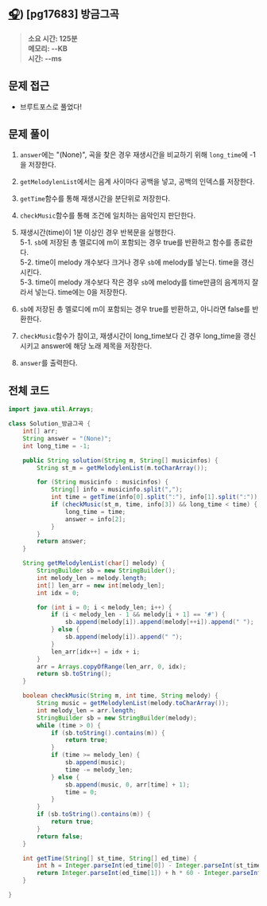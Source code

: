 ## [🎧](https://school.programmers.co.kr/learn/courses/30/lessons/17683)) [pg17683] 방금그곡

> **소요 시간: 125분<br>
> 메모리: --KB<br>
> 시간: --ms**

## 문제 접근

- 브루트포스로 풀었다!

## 문제 풀이

1. `answer`에는 "(None)", 곡을 찾은 경우 재생시간을 비교하기 위해 `long_time`에 -1을 저장한다.

2. `getMelodylenList`에서는 음계 사이마다 공백을 넣고, 공백의 인덱스를 저장한다.

3. `getTime`함수를 통해 재생시간을 분단위로 저장한다.

4. `checkMusic`함수를 통해 조건에 일치하는 음악인지 판단한다.

5. 재생시간(time)이 1분 이상인 경우 반복문을 실행한다.<br>
 5-1. `sb`에 저장된 총 멜로디에 m이 포함되는 경우 true를 반환하고 함수를 종료한다.<br>
 5-2. time이 melody 개수보다 크거나 경우 `sb`에 melody를 넣는다. time을 갱신시킨다.<br>
 5-3. time이 melody 개수보다 작은 경우 `sb`에 melody를 time만큼의 음계까지 잘라서 넣는다. time에는 0을 저장한다.<br>
 
6. `sb`에 저장된 총 멜로디에 m이 포함되는 경우 true를 반환하고, 아니라면 false를 반환한다.

7. `checkMusic`함수가 참이고, 재생시간이 long_time보다 긴 경우 long_time을 갱신시키고 answer에 해당 노래 제목을 저장한다.

8. `answer`를 출력한다.

## 전체 코드

```java
import java.util.Arrays;

class Solution_방금그곡 {
    int[] arr;
    String answer = "(None)";
    int long_time = -1;

    public String solution(String m, String[] musicinfos) {
        String st_m = getMelodylenList(m.toCharArray());

        for (String musicinfo : musicinfos) {
            String[] info = musicinfo.split(",");
            int time = getTime(info[0].split(":"), info[1].split(":"));
            if (checkMusic(st_m, time, info[3]) && long_time < time) {
                long_time = time;
                answer = info[2];
            }
        }
        return answer;
    }

    String getMelodylenList(char[] melody) {
        StringBuilder sb = new StringBuilder();
        int melody_len = melody.length;
        int[] len_arr = new int[melody_len];
        int idx = 0;

        for (int i = 0; i < melody_len; i++) {
            if (i < melody_len - 1 && melody[i + 1] == '#') {
                sb.append(melody[i]).append(melody[++i]).append(" ");
            } else {
                sb.append(melody[i]).append(" ");
            }
            len_arr[idx++] = idx + i;
        }
        arr = Arrays.copyOfRange(len_arr, 0, idx);
        return sb.toString();
    }

    boolean checkMusic(String m, int time, String melody) {
        String music = getMelodylenList(melody.toCharArray());
        int melody_len = arr.length;
        StringBuilder sb = new StringBuilder(melody);
        while (time > 0) {
            if (sb.toString().contains(m)) {
                return true;
            }
            if (time >= melody_len) {
                sb.append(music);
                time -= melody_len;
            } else {
                sb.append(music, 0, arr[time] + 1);
                time = 0;
            }
        }
        if (sb.toString().contains(m)) {
            return true;
        }
        return false;
    }

    int getTime(String[] st_time, String[] ed_time) {
        int h = Integer.parseInt(ed_time[0]) - Integer.parseInt(st_time[0]);
        return Integer.parseInt(ed_time[1]) + h * 60 - Integer.parseInt(st_time[1]);
    }

}
```
